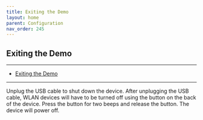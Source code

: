 ```yaml
---
title: Exiting the Demo
layout: home
parent: Configuration
nav_order: 245
---
```


## Exiting the Demo

---

- [Exiting the Demo](#exiting-the-demo)

---


Unplug the USB cable to shut down the device. After unplugging the USB
cable, WLAN devices will have to be turned off using the button on the
back of the device. Press the button for two beeps and release the
button. The device will power off.

<span class="mark">  
</span>